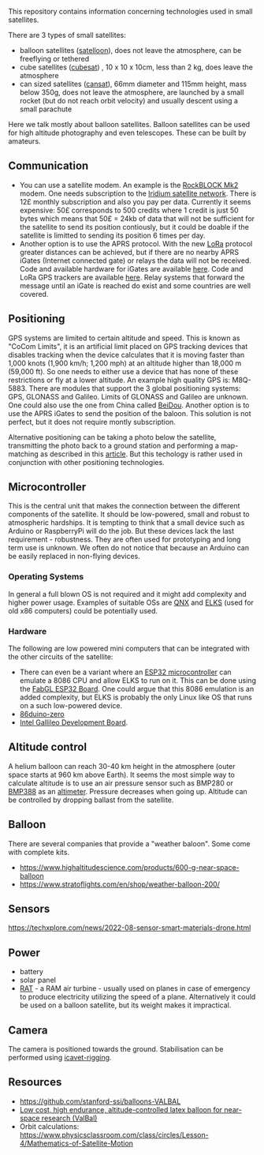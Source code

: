 This repository contains information concerning technologies used in small satellites.

There are 3 types of small satellites:
* balloon satellites ([satelloon](https://en.wikipedia.org/wiki/Balloon_satellite)), does not leave the atmosphere, can be freeflying or tethered
* cube satellites ([cubesat](https://en.wikipedia.org/wiki/CubeSat)) , 10 x 10 x 10cm, less than 2 kg, does leave the atmosphere
* can sized satellites ([cansat](https://en.wikipedia.org/wiki/CanSat)), 66mm diameter and 115mm height, mass below 350g, does not leave the atmosphere, are launched by a small rocket (but do not reach orbit velocity) and usually descent using a small parachute

Here we talk mostly about balloon satellites. Balloon satellites can be used for high altitude photography and even telescopes. These can be built by amateurs.

## Communication
* You can use a satellite modem. An example is the [RockBLOCK Mk2](https://www.sparkfun.com/products/13745) modem. One needs subscription to the [Iridium satellite network](https://en.wikipedia.org/wiki/Iridium_satellite_constellation). There is 12£ monthly subscription and also you pay per data. Currently it seems expensive: 50£ corresponds to 500 credits where 1 credit is just 50 bytes which means that 50£ = 24kb of data that will not be sufficient for the satellite to send its position contiously, but it could be doable if the satellite is limitted to sending its position 6 times per day.
* Another option is to use the APRS protocol. With the new [LoRa](https://github.com/lora-aprs/LoRa_APRS_iGate) protocol greater distances can be achieved, but if there are no nearby APRS iGates (Internet connected gate) or relays the data will not be received. Code and available hardware for iGates are available [here](https://github.com/lora-aprs/LoRa_APRS_iGate). Code and LoRa GPS trackers are available [here](https://github.com/lora-aprs/LoRa_APRS_Tracker). Relay systems that forward the message until an iGate is reached do exist and some countries are well covered.

## Positioning
GPS systems are limited to certain altitude and speed. This is known as "CoCom Limits", it is an artificial limit placed on GPS tracking devices that disables tracking when the device calculates that it is moving faster than 1,000 knots (1,900 km/h; 1,200 mph) at an altitude higher than 18,000 m (59,000 ft). So one needs to either use a device that has none of these restrictions or fly at a lower altitude.
An example high quality GPS is: M8Q-5883. There are modules that support the 3 global positioning systems: GPS, GLONASS and Galileo. Limits of GLONASS and Galileo are unknown. One could also use the one from China called [BeiDou](https://en.wikipedia.org/wiki/BeiDou).
Another option is to use the APRS iGates to send the position of the baloon. This solution is not perfect, but it does not require montly subscription.

Alternative positioning can be taking a photo below the satellite, transmitting the photo back to a ground station and performing a map-matching as described in this [article](https://www.mdpi.com/1424-8220/18/11/3836/htm). But this techology is rather used in conjunction with other positioning technologies.

## Microcontroller
This is the central unit that makes the connection between the different components of the satellite. It should be low-powered, small and robust to atmospheric hardships. It is tempting to think that a small device such as Arduino or RaspberryPi will do the job. But these devices lack the last requirement - robustness. They are often used for prototyping and long term use is unknown. We often do not notice that because an Arduino can be easily replaced in non-flying devices.  

### Operating Systems
In general a full blown OS is not required and it might add complexity and higher power usage. Examples of suitable OSs are [QNX](https://blackberry.qnx.com/en) and [ELKS](https://github.com/jbruchon/elks) (used for old x86 computers) could be potentially used. 

### Hardware
The following are low powered mini computers that can be integrated with the other circuits of the satellite:
* There can even be a variant where an [ESP32 microcontroller](https://en.wikipedia.org/wiki/ESP32) can emulate a 8086 CPU and allow ELKS to run on it. This can be done using the [FabGL ESP32 Board](https://www.tindie.com/products/fabgl/fabgl-esp32-board-16mb-flash-4-mb-psram-33v-io/). One could argue that this 8086 emulation is an added complexity, but ELKS is probably the only Linux like OS that runs on a such low-powered device. 
* [86duino-zero](https://www.cnx-software.com/2013/11/27/39-86duino-zero-is-an-x86-arduino-compatible-board-that-supports-dos-windows-and-linux/)
* [Intel Gallileo Development Board](https://www.cnx-software.com/2013/11/06/69-intel-gallileo-development-board-combines-x86-processor-and-arduino-compatibility/).

## Altitude control
A helium balloon can reach 30-40 km height in the atmosphere (outer space starts at 960 km above Earth). It seems the most simple way to calculate altitude is to use an air pressure sensor such as BMP280 or [BMP388](https://www.adafruit.com/product/3966) as an [altimeter](https://en.wikipedia.org/wiki/Altimeter). Pressure decreases when going up. Altitude can be controlled by dropping ballast from the satellite.

## Balloon
There are several companies that provide a "weather baloon". Some come with complete kits. 
* https://www.highaltitudescience.com/products/600-g-near-space-balloon
* https://www.stratoflights.com/en/shop/weather-balloon-200/

## Sensors
https://techxplore.com/news/2022-08-sensor-smart-materials-drone.html

## Power
* battery
* solar panel
* [RAT](https://en.wikipedia.org/wiki/Ram_air_turbine) - a RAM air turbine - usually used on planes in case of emergency to produce electricity utilizing the speed of a plane. Alternatively it could be used on a balloon satellite, but its weight makes it impractical.

## Camera
The camera is positioned towards the ground. Stabilisation can be performed using [icavet-rigging](https://www.publiclab.org/wiki/picavet-rigging).

## Resources
* https://github.com/stanford-ssi/balloons-VALBAL
* [Low cost, high endurance, altitude-controlled latex balloon for near-space research (ValBal)](https://stanfordasl.github.io/wp-content/papercite-data/pdf/Suskho.Tedjarati.ea.AERO2017.pdf)
* Orbit calculations: https://www.physicsclassroom.com/class/circles/Lesson-4/Mathematics-of-Satellite-Motion
